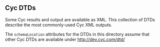 Cyc DTDs
--------

Some Cyc results and output are available as XML. This collection of DTDs describe the most 
commonly-used Cyc XML outputs.

The `schemaLocation` attributes for the DTDs in this directory assume that other Cyc DTDs are 
available under <http://dev.cyc.com/dtd/>

